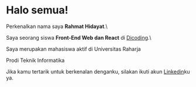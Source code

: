 # Halo semua! 

Perkenalkan nama saya **Rahmat Hidayat**.\

Saya seorang siswa **Front-End Web dan React** di [Dicoding](https://www.dicoding.com/).\

Saya merupakan mahasiswa aktif di Universitas Raharja

Prodi Teknik Informatika

Jika kamu tertarik untuk berkenalan denganku, silakan ikuti akun [Linkedin](https://www.linkedin.com/in/rahmat-hidayat-24b554237/)ku ya.

